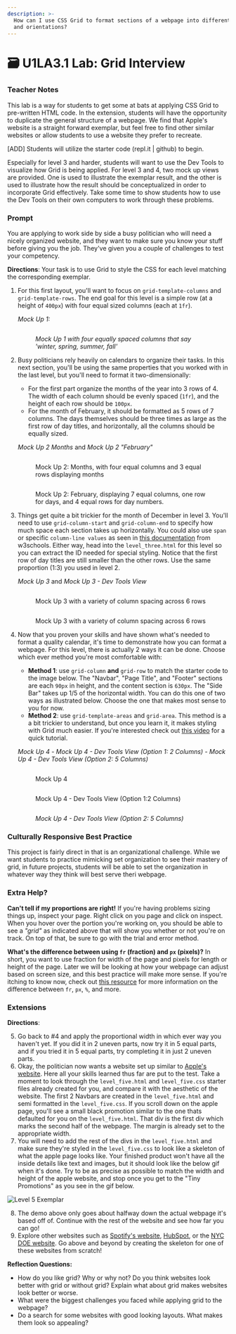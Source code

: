 ```yaml
---
description: >-
  How can I use CSS Grid to format sections of a webpage into different sizes
  and orientations?
---
```


# 🗃 U1LA3.1 Lab: Grid Interview

### Teacher Notes

This lab is a way for students to get some at bats at applying CSS Grid to pre-written HTML code. In the extension, students will have the opportunity to duplicate the general structure of a webpage. We find that Apple's website is a straight forward exemplar, but feel free to find other similar websites or allow students to use a website they prefer to recreate.

\[ADD] Students will utilize the starter code (repl.it | github) to begin.

Especially for level 3 and harder, students will want to use the Dev Tools to visualize how Grid is being applied. For level 3 and 4, two mock up views are provided. One is used to illustrate the exemplar result, and the other is used to illustrate how the result should be conceptualized in order to incorporate Grid effectively. Take some time to show students how to use the Dev Tools on their own computers to work through these problems.

### Prompt

You are applying to work side by side a busy politician who will need a nicely organized website, and they want to make sure you know your stuff before giving you the job. They've given you a couple of challenges to test your competency.

**Directions**: Your task is to use Grid to style the CSS for each level matching the corresponding exemplar.

1.  For this first layout, you'll want to focus on `grid-template-columns` and `grid-template-rows`. The end goal for this level is a simple row (at a height of `400px`) with four equal sized columns (each at `1fr`).

    _Mock Up 1:_

    <figure><img src="U1LAB3.1/U1LAB3.1-Starter/level1/img/level1.png" alt=""><figcaption><p><em>Mock Up 1 with four equally spaced columns that say 'winter, spring, summer, fall'</em> </p></figcaption></figure>
2.  Busy politicians rely heavily on calendars to organize their tasks. In this next section, you'll be using the same properties that you worked with in the last level, but you'll need to format it two-dimensionally:

    * For the first part organize the months of the year into 3 rows of 4. The width of each column should be evenly spaced (`1fr`), and the height of each row should be `100px`.
    * For the month of February, it should be formatted as 5 rows of 7 columns. The days themselves should be three times as large as the first row of day titles, and horizontally, all the columns should be equally sized.

    _Mock Up 2 Months_  and _Mock Up 2 "February"_&#x20;

    <figure><img src="U1LAB3.1/U1LAB3.1-Starter/level2/exemplar/level2a.png" alt=""><figcaption><p>Mock Up 2: Months, with four equal columns and 3 equal rows displaying months</p></figcaption></figure>

    <figure><img src="U1LAB3.1/U1LAB3.1-Starter/level2/exemplar/level2b.png" alt=""><figcaption><p>Mock Up 2: February, displaying 7 equal columns, one row for days, and 4 equal rows for day numbers.</p></figcaption></figure>
3.  Things get quite a bit trickier for the month of December in level 3. You'll need to use `grid-column-start` and `grid-column-end` to specify how much space each section takes up horizontally. You could also use `span` or specific `column-line values` as seen in [this documentation](https://www.w3schools.com/cssref/pr\_grid-column.asp) from w3schools. Either way, head into the `level_three.html` for this level so you can extract the ID needed for special styling. Notice that the first row of day titles are still smaller than the other rows. Use the same proportion (1:3) you used in level 2.

    _Mock Up 3_  and _Mock Up 3 - Dev Tools View_&#x20;

    <figure><img src="U1LAB3.1/U1LAB3.1-Starter/level3/img/level3.png" alt=""><figcaption><p>Mock Up 3 with a variety of column spacing across 6 rows</p></figcaption></figure>

    <figure><img src="U1LAB3.1/U1LAB3.1-Starter/level3/img/level3-grid.png" alt=""><figcaption><p>Mock Up 3 with a variety of column spacing across 6 rows</p></figcaption></figure>
4.  Now that you proven your skills and have shown what's needed to format a quality calendar, it's time to demonstrate how you can format a webpage. For this level, there is actually 2 ways it can be done. Choose which ever method you're most comfortable with:

    * **Method 1**: use `grid-column` **and** `grid-row` to match the starter code to the image below. The "Navbar", "Page Title", and "Footer" sections are each `90px` in height, and the content section is `630px`. The "Side Bar" takes up 1/5 of the horizontal width. You can do this one of two ways as illustrated below. Choose the one that makes most sense to you for now.
    * **Method 2**: use `grid-template-areas` and `grid-area`. This method is a a bit trickier to understand, but once you learn it, it makes styling with Grid much easier. If you're interested check out [this video](https://youtu.be/qTGbWfEEnKI?t=319) for a quick tutorial.

    _Mock Up 4_  - _Mock Up 4 - Dev Tools View (Option 1: 2 Columns)_  - _Mock Up 4 - Dev Tools View (Option 2: 5 Columns)_&#x20;

    <figure><img src="U1LAB3.1/U1LAB3.1-Starter/level4/img/level4.png" alt=""><figcaption><p>Mock Up 4</p></figcaption></figure>

    <figure><img src="U1LAB3.1/U1LAB3.1-Starter/level4/img/level4-fr-grid.png" alt=""><figcaption><p>Mock Up 4 - Dev Tools View (Option 1:2 Columns)</p></figcaption></figure>

    <figure><img src="U1LAB3.1/U1LAB3.1-Starter/level4/img/level4-grid.png" alt=""><figcaption><p><em>Mock Up 4 - Dev Tools View (Option 2: 5 Columns)</em> </p></figcaption></figure>

### Culturally Responsive Best Practice

This project is fairly direct in that is an organizational challenge. While we want students to practice mimicking set organization to see their mastery of grid, in future projects, students will be able to set the organization in whatever way they think will best serve theri webpage.

### Extra Help?

**Can't tell if my proportions are right!** If you're having problems sizing things up, inspect your page. Right click on you page and click on inspect. When you hover over the portion you're working on, you should be able to see a _"grid"_ as indicated above that will show you whether or not you're on track. On top of that, be sure to go with the trial and error method.

**What's the difference between using `fr` (fraction) and `px` (pixels)?** In short, you want to use fraction for width of the page and pixels for length or height of the page. Later we will be looking at how your webpage can adjust based on screen size, and this best practice will make more sense. If you're itching to know now, check out [this resource](https://medium.com/swlh/css-units-which-ones-to-use-and-avoid-31e4ed461f9) for more information on the difference between `fr`, `px`, `%`, and more.

### Extensions

**Directions**:

5. Go back to #4 and apply the proportional width in which ever way you haven't yet. If you did it in 2 uneven parts, now try it in 5 equal parts, and if you tried it in 5 equal parts, try completing it in just 2 uneven parts.
6. Okay, the politician now wants a website set up similar to [Apple's website](https://www.apple.com/mac/). Here all your skills learned thus far are put to the test. Take a moment to look through the `level_five.html` and `level_five.css` starter files already created for you, and compare it with the aesthetic of the website. The first 2 Navbars are created in the `level_five.html` and semi formatted in the `level_five.css`. If you scroll down on the apple page, you'll see a small black promotion similar to the one thats defaulted for you on the `level_five.html`. That div is the first div which marks the second half of the webpage. The margin is already set to the appropriate width.
7. You will need to add the rest of the divs in the `level_five.html` and make sure they're styled in the `level_five.css` to look like a skeleton of what the apple page looks like. Your finished product won't have all the inside details like text and images, but it should look like the below gif when it's done. Try to be as precise as possible to match the width and height of the apple website, and stop once you get to the "Tiny Promotions" as you see in the gif below.

![Level 5 Exemplar](U1LAB3.1/U1LAB3.1-Starter/level5/exemplar/level5.gif)

8. The demo above only goes about halfway down the actual webpage it's based off of. Continue with the rest of the website and see how far you can go!
9. Explore other websites such as [Spotify's website](https://www.spotify.com/us/free/), [HubSpot](https://www.hubspot.com/), or the [NYC DOE website](https://www.schools.nyc.gov/). Go above and beyond by creating the skeleton for one of these websites from scratch!

**Reflection Questions:**

* How do you like grid? Why or why not? Do you think websites look better with grid or without grid? Explain what about grid makes websites look better or worse.
* What were the biggest challenges you faced while applying grid to the webpage?
* Do a search for some websites with good looking layouts. What makes them look so appealing?
